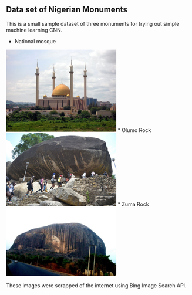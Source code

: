## Data set of Nigerian Monuments

This is a small sample dataset of three monuments for trying out simple machine learning CNN.
* National mosque
<img src="images/national_mosque.jpg" alt="nationa mosque" width="300px"/>
* Olumo Rock
<img src="images/olumo.jpg" alt="Olumo Rock" width="300px"/>
* Zuma Rock 
<img src="images/zuma.jpg" alt="Zuma Rock" width="300px"/>


These images were scrapped of the internet using Bing Image Search API.
